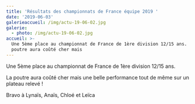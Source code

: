 ```yaml
---
title: 'Résultats des championnats de France équipe 2019 '
date: '2019-06-03'
galerieaccueil: /img/actu-19-06-02.jpg
galerie:
  - photo: /img/actu-19-06-02.jpg
accueil: >-
  Une 5ème place au championnat de France de 1ère division 12/15 ans.   La
  poutre aura coûté cher mais
---
```

Une 5ème place au championnat de France de 1ère division 12/15 ans. 

La poutre aura coûté cher mais une belle performance tout de même sur un plateau relevé ! 

Bravo à Lynaïs, Anaïs, Chloé et Leïca
